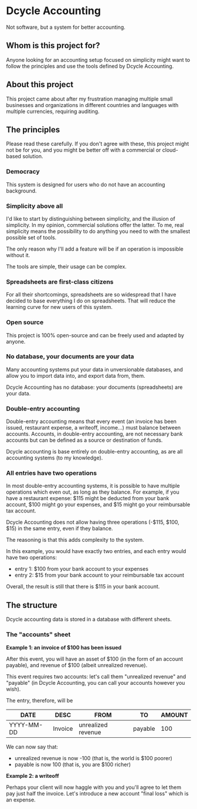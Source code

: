 Dcycle Accounting
=====

Not software, but a system for better accounting.

Whom is this project for?
-----

Anyone looking for an accounting setup focused on simplicity might want to follow the principles and use the tools defined by Dcycle Accounting.

About this project
-----

This project came about after my frustration managing multiple small businesses and organizations in different countries and languages with multiple currencies, requiring auditing.

The principles
-----

Please read these carefully. If you don't agree with these, this project might not be for you, and you might be better off with a commercial or cloud-based solution.

### Democracy

This system is designed for users who do not have an accounting background.

### Simplicity above all

I'd like to start by distinguishing between simplicity, and the illusion of simplicity. In my opinion, commercial solutions offer the latter. To me, real simplicity means the possibility to do anything you need to with the smallest possible set of tools.

The only reason why I'll add a feature will be if an operation is impossible without it.

The tools are simple, their usage can be complex.

### Spreadsheets are first-class citizens

For all their shortcomings, spreadsheets are so widespread that I have decided to base everything I do on spreadsheets. That will reduce the learning curve for new users of this system.

### Open source

This project is 100% open-source and can be freely used and adapted by anyone.

### No database, your documents are your data

Many accounting systems put your data in unversionable databases, and allow you to import data into, and export data from, them.

Dcycle Accounting has no database: your documents (spreadsheets) are your data.

### Double-entry accounting

Double-entry accounting means that every event (an invoice has been issued, restaurant expense, a writeoff, income...) must balance between accounts. Accounts, in double-entry accounting, are not necessary bank accounts but can be defined as a source or destination of funds.

Dcycle accounting is base entirely on double-entry accounting, as are all accounting systems (to my knowledge).

### All entries have two operations

In most double-entry accounting systems, it is possible to have multiple operations which even out, as long as they balance. For example, if you have a restaurant expense: $115 might be deducted from your bank account, $100 might go your expenses, and $15 might go your reimbursable tax account.

Dcycle Accounting does not allow having three operations (-$115, $100, $15) in the same entry, even if they balance.

The reasoning is that this adds complexity to the system.

In this example, you would have exactly two entries, and each entry would have two operations:

* entry 1: $100 from your bank account to your expenses
* entry 2: $15 from your bank account to your reimbursable tax account

Overall, the result is still that there is $115 in your bank account.

The structure
-----

Dcycle accounting data is stored in a database with different sheets.

### The "accounts" sheet



**Example 1: an invoice of $100 has been issued**

After this event, you will have an asset of $100 (in the form of an account payable), and revenue of $100 (albeit unrealized revenue).

This event requires two accounts: let's call them "unrealized revenue" and "payable" (in Dcycle Accounting, you can call your accounts however you wish).

The entry, therefore, will be

| DATE       | DESC    | FROM               | TO      | AMOUNT |
|------------|---------|--------------------|---------|--------|
| YYYY-MM-DD | Invoice | unrealized revenue | payable | 100    |

We can now say that:

* unrealized revenue is now -100 (that is, the world is $100 poorer)
* payable is now 100 (that is, you are $100 richer)

**Example 2: a writeoff**

Perhaps your client will now haggle with you and you'll agree to let them pay just half the invoice. Let's introduce a new account "final loss" which is an expense.
